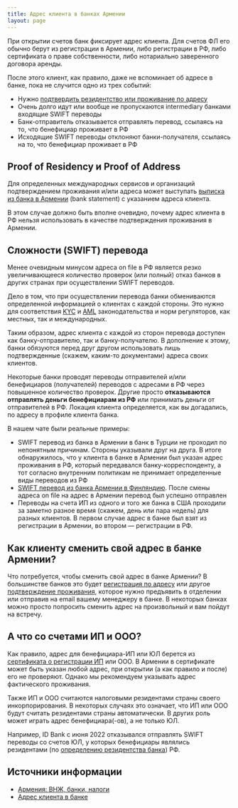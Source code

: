 ```yaml
---
title: Адрес клиента в банках Армении
layout: page
---
```


При открытии счетов банк фиксирует адрес клиента. Для счетов ФЛ его обычно берут из регистрации в Армении, либо регистрации в РФ, либо сертификата о праве собственности, либо нотариально заверенного договора аренды.

После этого клиент, как правило, даже не вспоминает об адресе в банке, пока не случится одно из трех событий:

- Нужно [подтвердить резидентство или проживание по адресу](../documents/proof-of-residence.md)
- Очень долго идут или вообще не пропускаются intermediary банками входящие SWIFT переводы
- Банк-отправитель отказывается отправлять перевод, ссылаясь на то, что бенефициар проживает в РФ
- Исходящие SWIFT переводы отклоняют банки-получателя, ссылаясь на то, что бенефициар проживает в РФ

## Proof of Residency и Proof of Address

Для определенных международных сервисов и организаций подтверждением проживания и/или адреса может выступать [выписка из банка в Армении](../banks/statement.md) (bank statement) с указанием адреса клиента.

В этом случае должно быть вполне очевидно, почему адрес клиента в РФ нельзя использовать в качестве подтверждения проживания в Армении.

## Сложности (SWIFT) перевода

Менее очевидным минусом адреса on file в РФ является резко увеличивающееся количество проверок (или полный) отказ банков в других странах при осуществлении SWIFT переводов.

Дело в том, что при осуществлении перевода банки обмениваются определенной информацией о клиентах с каждой стороны. Это нужно для соответствия [KYC](https://www.swift.com/your-needs/financial-crime-cyber-security/know-your-customer-kyc/kyc-process) и [AML](https://www.swift.com/your-needs/financial-crime-cyber-security/anti-money-laundering-aml) законодательства и норм регуляторов, как местных, так и международных.

Таким образом, адрес клиента с каждой из сторон перевода доступен как банку-отправителю, так и банку-получателю. В дополнение к этому, банки обязуются перед друг другом использовать лишь подтвержденные (скажем, каким-то документами) адреса своих клиентов.

Некоторые банки проводят переводы отправителей и/или бенефициаров (получателей) переводов с адресами в РФ через повышенное количество проверок. Другие просто **отказываются отправлять деньги бенефициарам из РФ** или принимать деньги от отправителей в РФ. Локация клиента определяется, как вы догадались, по адресу в профиле клиента банка.

В нашем чате были реальные примеры:

- SWIFT перевод из банка в Армении в банк в Турции не проходил по непонятным причинам. Стороны указывали друг на друга. В итоге обнаружилось, что у клиента в банке в Армении был указан адрес проживания в РФ, который передавался банку-корреспонденту, а тот согласно внутренним политикам не принимает определенные виды переводов из РФ
- [SWIFT перевод из банка Армении в Финляндию](https://t.me/am_banking_and_residency/147). После смены адреса on file на адрес в Армении перевод был успешно отправлен
- Переводы на счета ИП из одного и того же банка в США проходили за заметно разное время (скажем, день или пара недель) для разных клиентов. В первом случае адрес в банке был взят из регистрации в Армении, во втором — регистрации в РФ.

## Как клиенту сменить свой адрес в банке Армении?

Что потребуется, чтобы сменить свой адрес в банке Армении? В большинстве банков это будет [регистрация по адресу](../documents/registration.md)
или другое [подтверждение проживания](https://www.notion.so/8b82d9d3150c471493acbb580b405e0e), которое нужно предъявить в отделении или отправив на email вашему менеджеру в банке.
В некоторых банках можно просто попросить сменить адрес на произвольный и вам пойдут на встречу.

## А что со счетами ИП и ООО?

Как правило, адрес для бенефициара-ИП или ЮЛ берется из [сертификата о регистрации ИП](../business/ip-new.md) или ООО. В Армении в сертификате может быть указан любой адрес, при открытии (а как правило и после) его не проверяют. Однако мы рекомендуем указывать адрес фактического проживания.

Также ИП и ООО считаются налоговыми резидентами страны своего инкорпорирования. В некоторых случаях это означает, что ИП или ООО будут считать резидентами страны автоматически. В других роль может играть адрес бенефициара(-ов), а не только ЮЛ.

Например, ID Bank с июня 2022 отказывался отправлять SWIFT переводы со счетов ЮЛ, у которых бенефициары являлись резидентами (по [определению резидентства банка](../banks/resident-tariffs.md)) РФ.

## Источники информации

- [Армения: ВНЖ, банки, налоги](https://t.me/am_banking_and_residency)
- [Адрес клиента в банке](https://www.notion.so/914dc5980f964cebaccd9a7c3240ec68)
